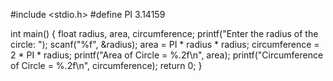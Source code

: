 #include <stdio.h>
#define PI 3.14159

int main() {
    float radius, area, circumference;
    printf("Enter the radius of the circle: ");
    scanf("%f", &radius);
    area = PI * radius * radius;
    circumference = 2 * PI * radius;
    printf("Area of Circle = %.2f\n", area);
    printf("Circumference of Circle = %.2f\n", circumference);
    return 0;
}
